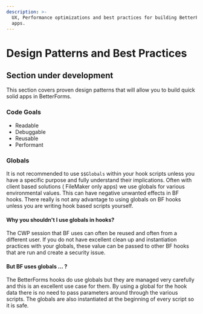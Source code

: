 ```yaml
---
description: >-
  UX, Performance optimizations and best practices for building BetterForms
  apps.
---
```


# Design Patterns and Best Practices

## Section under development

This section covers proven design patterns that will allow you to build quick solid apps in BetterForms.

### Code Goals

* Readable
* Debuggable
* Reusable
* Performant

### Globals

It is not recommended to use `$$Globals` within your hook scripts unless you have a specific purpose and fully understand their implications.  Often with client based solutions \( FileMaker only apps\) we use globals for various environmental values. This can have negative unwanted effects in BF hooks. There really is not any advantage to using globals on BF hooks unless you are writing hook based scripts yourself.

#### Why you shouldn't I use globals in hooks?

The CWP session that BF uses can often be reused and often from a different user. If you do not have excellent clean up and instantiation practices with your globals, these value can be passed to other BF hooks that are run and create a security issue. 

#### But BF uses globals ... ?

The BetterForms hooks do use globals but they are managed very carefully and this is an excellent use case for them. By using a global for the hook data there is no need to pass parameters around through the various scripts. The globals are also instantiated at the beginning of every script so it is safe.



